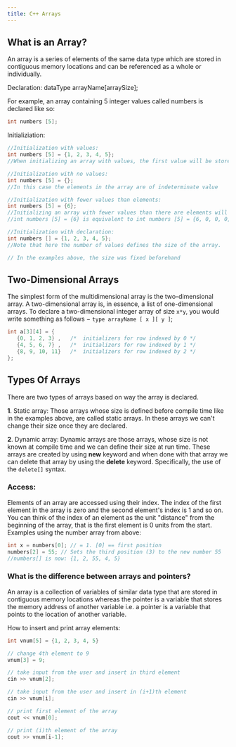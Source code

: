 ```yaml
---
title: C++ Arrays
---
```


## What is an Array?  
An array is a series of elements of the same data type which are stored in contiguous memory locations and can be referenced as a whole or individually.  

Declaration:
dataType arrayName[arraySize];

For example, an array containing 5 integer values called numbers is declared like so:  
```cpp
int numbers [5];
```

Initializiation:  
```cpp
//Initialization with values:
int numbers [5] = {1, 2, 3, 4, 5};
//When initializing an array with values, the first value will be stored as the first element, the second value will be stored as the second element, ect... so the first element in this array is the value 1, and the third element is the value 3.

//Initialization with no values:
int numbers [5] = {};
//In this case the elements in the array are of indeterminate value

//Initialization with fewer values than elements:
int numbers [5] = {6};
//Initializing an array with fewer values than there are elements will set the trailing elements to 0.
//int numbers [5] = {6} is equivalent to int numbers [5] = {6, 0, 0, 0, 0};

//Initialization with declaration:
int numbers [] = {1, 2, 3, 4, 5};
//Note that here the number of values defines the size of the array.

// In the examples above, the size was fixed beforehand
```

## Two-Dimensional Arrays

The simplest form of the multidimensional array is the two-dimensional array. A two-dimensional array is, in essence, a list of one-dimensional arrays. To declare a two-dimensional integer array of size `x*y`, you would write something as follows −
`type arrayName [ x ][ y ]`;

```cpp
int a[3][4] = {  
   {0, 1, 2, 3} ,   /*  initializers for row indexed by 0 */
   {4, 5, 6, 7} ,   /*  initializers for row indexed by 1 */
   {8, 9, 10, 11}   /*  initializers for row indexed by 2 */
};

```
## Types Of Arrays
There are two types of arrays based on way the array is declared.

**1**. Static array:
Those arrays whose size is defined before compile time like in the examples above, are called static arrays. In these arrays we can't change their size once they are declared.

**2**. Dynamic array:
Dynamic arrays are those arrays, whose size is not known at compile time and we can define their size at run time. These arrays are created by using **new** keyword and when done with that array we can delete that array by using the **delete** keyword. Specifically, the use of the `delete[]` syntax.

### Access:  
Elements of an array are accessed using their index. The index of the first element in the array is zero and the second element's index is 1 and so on. You can think of the index of an element as the unit "distance" from the beginning of the array, that is the first element is 0 units from the start.  
Examples using the number array from above:  
```cpp
int x = numbers[0]; // = 1. [0] == first position
numbers[2] = 55; // Sets the third position (3) to the new number 55
//numbers[] is now: {1, 2, 55, 4, 5}
```

### What is the difference between arrays and pointers?
An array is a collection of variables of similar data type that are stored in contiguous memory locations whereas the pointer is a variable that stores the memory address of another variable i.e. a pointer is a variable that points to the location of another variable.


How to insert and print array elements:
```cpp
int vnum[5] = {1, 2, 3, 4, 5}

// change 4th element to 9
vnum[3] = 9;

// take input from the user and insert in third element
cin >> vnum[2];

// take input from the user and insert in (i+1)th element
cin >> vnum[i];

// print first element of the array
cout << vnum[0];

// print (i)th element of the array
cout >> vnum[i-1];
```
